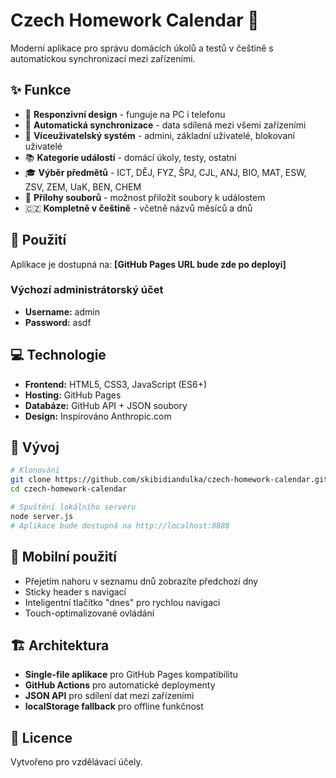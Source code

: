# Czech Homework Calendar 📅

Moderní aplikace pro správu domácích úkolů a testů v češtině s automatickou synchronizací mezi zařízeními.

## ✨ Funkce

- 📱 **Responzivní design** - funguje na PC i telefonu
- 🔄 **Automatická synchronizace** - data sdílená mezi všemi zařízeními
- 👥 **Víceuživatelský systém** - admini, základní uživatelé, blokovaní uživatelé
- 📚 **Kategorie událostí** - domácí úkoly, testy, ostatní
- 🎓 **Výběr předmětů** - ICT, DĚJ, FYZ, ŠPJ, CJL, ANJ, BIO, MAT, ESW, ZSV, ZEM, UaK, BEN, CHEM
- 📎 **Přílohy souborů** - možnost přiložit soubory k událostem
- 🇨🇿 **Kompletně v češtině** - včetně názvů měsíců a dnů

## 🚀 Použití

Aplikace je dostupná na: **[GitHub Pages URL bude zde po deployi]**

### Výchozí administrátorský účet
- **Username:** admin
- **Password:** asdf

## 💻 Technologie

- **Frontend:** HTML5, CSS3, JavaScript (ES6+)
- **Hosting:** GitHub Pages
- **Databáze:** GitHub API + JSON soubory
- **Design:** Inspirováno Anthropic.com

## 🔧 Vývoj

```bash
# Klonování
git clone https://github.com/skibidiandulka/czech-homework-calendar.git
cd czech-homework-calendar

# Spuštění lokálního serveru
node server.js
# Aplikace bude dostupná na http://localhost:8888
```

## 📱 Mobilní použití

- Přejetím nahoru v seznamu dnů zobrazíte předchozí dny
- Sticky header s navigací
- Inteligentní tlačítko "dnes" pro rychlou navigaci
- Touch-optimalizované ovládání

## 🏗️ Architektura

- **Single-file aplikace** pro GitHub Pages kompatibilitu
- **GitHub Actions** pro automatické deploymenty
- **JSON API** pro sdílení dat mezi zařízeními
- **localStorage fallback** pro offline funkčnost

## 📄 Licence

Vytvořeno pro vzdělávací účely.